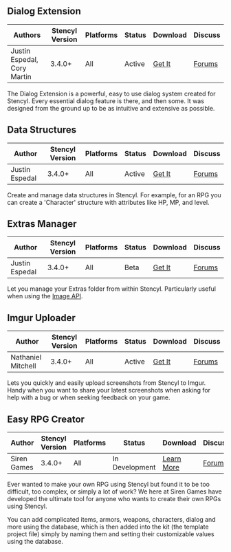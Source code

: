 ## Dialog Extension

Authors | Stencyl Version | Platforms | Status | Download | Discuss
--- | --- | --- | --- | --- | ---
Justin Espedal, Cory Martin | 3.4.0+ | All | Active | <a role="button" class="btn btn-primary btn-sm" href="http://dialogextension.com/">Get It</a> | <a role="button" class="btn btn-default btn-sm" href="http://community.stencyl.com/index.php/topic,26279.0.html">Forums</a>

The Dialog Extension is a powerful, easy to use dialog system created for Stencyl. Every essential dialog feature is there, and then some. It was designed from the ground up to be as intuitive and extensive as possible.


## Data Structures

Author | Stencyl Version | Platforms | Status | Download | Discuss
--- | --- | --- | --- | --- | ---
Justin Espedal | 3.4.0+ | All | Active | <a role="button" class="btn btn-primary btn-sm" href="http://community.stencyl.com/index.php/topic,35128.0.html">Get It</a> | <a role="button" class="btn btn-default btn-sm" href="http://community.stencyl.com/index.php/topic,35128.0.html">Forums</a>

Create and manage data structures in Stencyl. For example, for an RPG you can create a 'Character' structure with attributes like HP, MP, and level.


## Extras Manager

Author | Stencyl Version | Platforms | Status | Download | Discuss
--- | --- | --- | --- | --- | ---
Justin Espedal | 3.4.0+ | All | Beta | <a role="button" class="btn btn-primary btn-sm" href="http://community.stencyl.com/index.php/topic,30830.0.html">Get It</a> | <a role="button" class="btn btn-default btn-sm" href="http://community.stencyl.com/index.php/topic,30830.0.html">Forums</a>

Let you manage your Extras folder from within Stencyl. Particularly useful when using the [Image API](http://www.stencyl.com/help/view/image-api).


## Imgur Uploader

Author | Stencyl Version | Platforms | Status | Download | Discuss
--- | --- | --- | --- | --- | ---
Nathaniel Mitchell | 3.4.0+ | All | Active | <a role="button" class="btn btn-primary btn-sm" href="http://community.stencyl.com/index.php/topic,30685.0.html">Get It</a> | <a role="button" class="btn btn-default btn-sm" href="http://community.stencyl.com/index.php/topic,30685.0.html">Forums</a>

Lets you quickly and easily upload screenshots from Stencyl to Imgur. Handy when you want to share your latest screenshots when asking for help with a bug or when seeking feedback on your game.


## Easy RPG Creator

Author | Stencyl Version | Platforms | Status | Download | Discuss
--- | --- | --- | --- | --- | ---
Siren Games | 3.4.0+ | All | In Development | <a role="button" class="btn btn-primary btn-sm" href="http://community.stencyl.com/index.php/topic,23156.0.html">Learn More</a> | <a role="button" class="btn btn-default btn-sm" href="http://community.stencyl.com/index.php/topic,23156.0.html">Forums</a>

Ever wanted to make your own RPG using Stencyl but found it to be too difficult, too complex, or simply a lot of work?  We here at Siren Games have developed the ultimate tool for anyone who wants to create their own RPGs using Stencyl.

You can add complicated items, armors, weapons, characters, dialog and more using the database, which is then added into the kit (the template project file) simply by naming them and setting their customizable values using the database.

